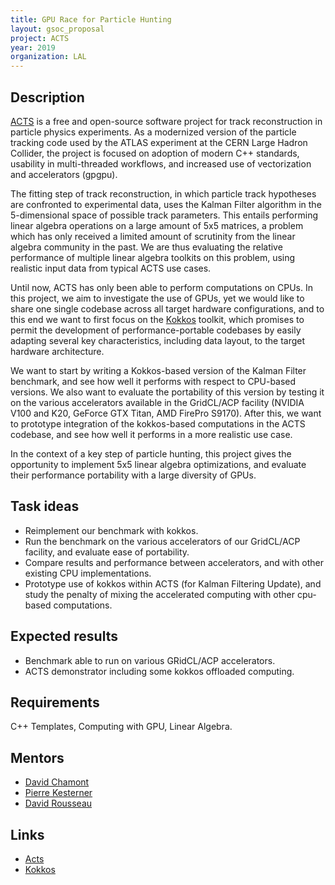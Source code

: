 ```yaml
---
title: GPU Race for Particle Hunting
layout: gsoc_proposal
project: ACTS
year: 2019
organization: LAL
---
```


## Description

[ACTS](http://acts.web.cern.ch) is a free and open-source software project for
track reconstruction in particle physics experiments. As a modernized
version of the particle tracking code used by the ATLAS experiment at the
CERN Large Hadron Collider, the project is focused on adoption of modern C++
standards, usability in multi-threaded workflows, and increased use of
vectorization and accelerators (gpgpu).

The fitting step of track reconstruction, in which particle track hypotheses
are confronted to experimental data, uses the Kalman Filter algorithm in the
5-dimensional space of possible track parameters. This entails performing
linear algebra operations on a large amount of 5x5 matrices, a problem which
has only received a limited amount of scrutinity from the linear algebra
community in the past. We are thus evaluating the relative performance of
multiple linear algebra toolkits on this problem, using realistic input data
from typical ACTS use cases.

Until now, ACTS has only been able to perform computations on CPUs. In this
project, we aim to investigate the use of GPUs, yet we would like to share
one single codebase across all target hardware configurations, and to this
end we want to first focus on the [Kokkos](https://github.com/kokkos/)
toolkit, which promises to permit the development of performance-portable
codebases by easily adapting several key characteristics, including data
layout, to the target hardware architecture.

We want to start by writing a Kokkos-based version of the Kalman Filter
benchmark, and see how well it performs with respect to CPU-based versions. We
also want to evaluate the portability of this version by testing it on the
various accelerators available in the GridCL/ACP facility (NVIDIA V100 and
K20, GeForce GTX Titan, AMD FirePro S9170). After this, we want to prototype
integration of the kokkos-based computations in the ACTS codebase, and see how
well it performs in a more realistic use case.

In the context of a key step of particle hunting, this project gives the
opportunity to implement 5x5 linear algebra optimizations, and evaluate
their performance portability with a large diversity of GPUs.


## Task ideas
 * Reimplement our benchmark with kokkos.
 * Run the benchmark on the various accelerators of our GridCL/ACP facility,
   and evaluate ease of portability.
 * Compare results and performance between accelerators, and with other
   existing CPU implementations.
 * Prototype use of kokkos within ACTS (for Kalman Filtering Update),
   and study the penalty of mixing the accelerated computing
   with other cpu-based computations.

## Expected results
 * Benchmark able to run on various GRidCL/ACP accelerators.
 * ACTS demonstrator including some kokkos offloaded computing.

## Requirements
C++ Templates, Computing with GPU, Linear Algebra.

## Mentors 
  * [David Chamont](mailto:david.chamont@lal.in2p3.fr)
  * [Pierre Kesterner](mailto:pierre.kestener@cea.fr)
  * [David Rousseau](mailto:david.rousseau@lal.in2p3.fr)

## Links
  * [Acts](http://acts.web.cern.ch)
  * [Kokkos](https://github.com/kokkos/)
